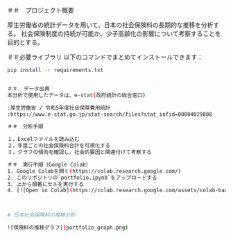 ＃＃　プロジェクト概要

厚生労働省の統計データを用いて、日本の社会保険料の長期的な推移を分析する。 社会保険制度の持続が可能か、少子高齢化の影響について考察することを目的とする。

＃＃必要ライブラリ
以下のコマンドでまとめてインストールできます：

```bash
pip install -r requirements.txt


＃＃  データ出典
本分析で使用したデータは、e-stat(政府統計の総合窓口)

:厚生労働省 / 令和5年度社会保障費用統計
:https://www.e-stat.go.jp/stat-search/files?stat_infid=00004029808

＃＃　分析手順

１，Excelファイルを読み込む
２，年度ごとの社会保険料合計を可視化する
３，グラフの傾向を確認し、社会的要因と関連付けて考察する

＃＃　実行手順（Google Colab）
1. Google Colabを開く(https://colab.research.google.com/) 
2. このリポジトリの`portfolio.ipynb`をアップロードする 
3. 上から順番にセルを実行する
4. [![Open in Colab](https://colab.research.google.com/assets/colab-badge.svg)](https://colab.research.google.com/github/longxishenzhi2-lang/japan-social-insurance/blob/main/portfolio.ipynb)



# 日本社会保険料の推移分析

![保険料の推移グラフ](portfolio_graph.png)

